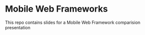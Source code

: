 # Mobile Web Frameworks

This repo contains slides for a Mobile Web Framework comparision presentation
